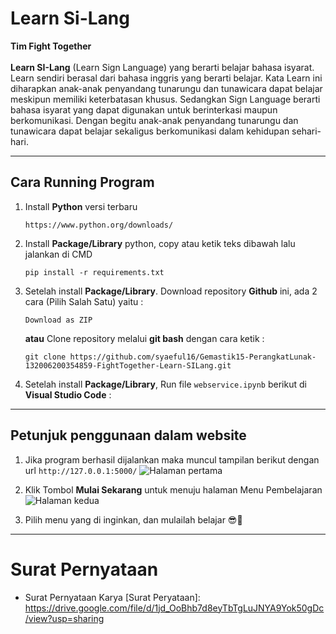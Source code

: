 # **Learn Si-Lang**
<span>**Tim Fight Together**</span>
<br><br>
**Learn SI-Lang** (Learn Sign Language) yang berarti belajar bahasa isyarat. Learn sendiri berasal dari bahasa inggris yang berarti belajar. Kata Learn ini diharapkan anak-anak penyandang tunarungu dan tunawicara dapat belajar meskipun memiliki keterbatasan khusus. Sedangkan Sign Language berarti bahasa isyarat yang dapat digunakan untuk berinterkasi maupun berkomunikasi. Dengan begitu anak-anak penyandang tunarungu dan tunawicara dapat belajar sekaligus berkomunikasi dalam kehidupan sehari-hari.

---

## **Cara Running Program**
1. Install **Python** versi terbaru
   ```
   https://www.python.org/downloads/
   ```
2. Install **Package/Library** python, copy atau ketik teks dibawah lalu jalankan di CMD
   ```
   pip install -r requirements.txt
   ```
3. Setelah install **Package/Library**. Download repository **Github** ini, ada 2 cara (Pilih Salah Satu) yaitu :
   
   ```
   Download as ZIP
   ```
   **atau**
   Clone repository melalui **git bash** dengan cara ketik :
   ```
   git clone https://github.com/syaeful16/Gemastik15-PerangkatLunak-132006200354859-FightTogether-Learn-SILang.git
   ```

4. Setelah install **Package/Library**, Run file `webservice.ipynb` berikut di **Visual Studio Code** :

---
## **Petunjuk penggunaan dalam website**
1. Jika program berhasil dijalankan maka muncul tampilan berikut dengan url ```http://127.0.0.1:5000/```
![Halaman pertama](https://user-images.githubusercontent.com/92679271/197379948-3b1fcf59-465d-41f3-a19f-8189c3933833.png)

2. Klik Tombol **Mulai Sekarang** untuk menuju halaman Menu Pembelajaran
   ![Halaman kedua](https://user-images.githubusercontent.com/92679271/197380144-8238e995-756d-4fe0-b69a-5a40a0a6b628.png)
3. Pilih menu yang di inginkan, dan mulailah belajar 😎🥳️

---

# **Surat Pernyataan**
- Surat Pernyataan Karya [Surat Peryataan]: https://drive.google.com/file/d/1jd_OoBhb7d8eyTbTgLuJNYA9Yok50gDc/view?usp=sharing
